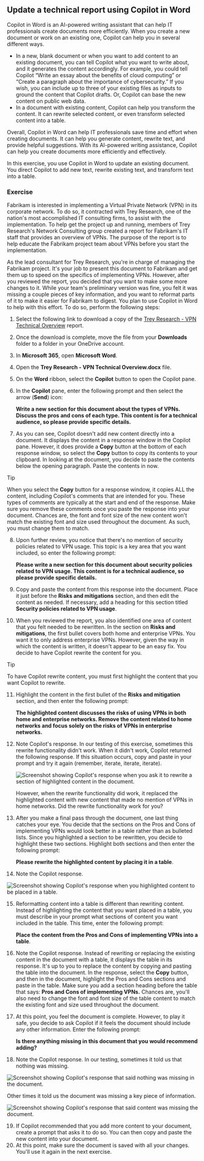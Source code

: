 
Update a technical report using Copilot in Word
---
Copilot in Word is an AI-powered writing assistant that can help IT professionals create documents more efficiently. When you create a new document or work on an existing one, Copilot can help you in several different ways.

 -  In a new, blank document or when you want to add content to an existing document, you can tell Copilot what you want to write about, and it generates the content accordingly. For example, you could tell Copilot “Write an essay about the benefits of cloud computing” or “Create a paragraph about the importance of cybersecurity.” If you wish, you can include up to three of your existing files as inputs to ground the content that Copilot drafts. Or, Copilot can base the new content on public web data.
 -  In a document with existing content, Copilot can help you transform the content. It can rewrite selected content, or even transform selected content into a table.

Overall, Copilot in Word can help IT professionals save time and effort when creating documents. It can help you generate content, rewrite text, and provide helpful suggestions. With its AI-powered writing assistance, Copilot can help you create documents more efficiently and effectively.

In this exercise, you use Copilot in Word to update an existing document. You direct Copilot to add new text, rewrite existing text, and transform text into a table.

### Exercise

Fabrikam is interested in implementing a Virtual Private Network (VPN) in its corporate network. To do so, it contracted with Trey Research, one of the nation's most accomplished IT consulting firms, to assist with the implementation. To help get the project up and running, members of Trey Research's Network Consulting group created a report for Fabrikam's IT staff that provides an overview of VPNs. The purpose of the report is to help educate the Fabrikam project team about VPNs before you start the implementation.

As the lead consultant for Trey Research, you're in charge of managing the Fabrikam project. It's your job to present this document to Fabrikam and get them up to speed on the specifics of implementing VPNs. However, after you reviewed the report, you decided that you want to make some more changes to it. While your team's preliminary version was fine, you felt it was missing a couple pieces of key information, and you want to reformat parts of it to make it easier for Fabrikam to digest. You plan to use Copilot in Word to help with this effort. To do so, perform the following steps:

1.  Select the following link to download a copy of the [Trey Research - VPN Technical Overview](https://edxinteractivepage.blob.core.windows.net/ms-4004/Trey%20Research%20-%20VPN%20Technical%20Overview.docx) report.
2.  Once the download is complete, move the file from your **Downloads** folder to a folder in your OneDrive account.
3.  In **Microsoft 365**, open **Microsoft Word**.
4.  Open the **Trey Research - VPN Technical Overview.docx** file.
5.  On the **Word** ribbon, select the **Copilot** button to open the Copilot pane.
6.  In the **Copilot** pane, enter the following prompt and then select the arrow (**Send**) icon:
    
    **Write a new section for this document about the types of VPNs. Discuss the pros and cons of each type. This content is for a technical audience, so please provide specific details.**
7.  As you can see, Copilot doesn't add new content directly into a document. It displays the content in a response window in the Copilot pane. However, it does provide a **Copy** button at the bottom of each response window, so select the **Copy** button to copy its contents to your clipboard. In looking at the document, you decide to paste the contents below the opening paragraph. Paste the contents in now.
    
   > [!TIP]
   > When you select the **Copy** button for a response window, it copies ALL the content, including Copilot's comments that are intended for you. These types of comments are typically at the start and end of the response. Make sure you remove these comments once you paste the response into your document. Chances are, the font and font size of the new content won't match the existing font and size used throughout the document. As such, you must change them to match.
8.  Upon further review, you notice that there's no mention of security policies related to VPN usage. This topic is a key area that you want included, so enter the following prompt:
    
    **Please write a new section for this document about security policies related to VPN usage. This content is for a technical audience, so please provide specific details.**
9.  Copy and paste the content from this response into the document. Place it just before the **Risks and mitigations** section, and then edit the content as needed. If necessary, add a heading for this section titled **Security policies related to VPN usage**.
10. When you reviewed the report, you also identified one area of content that you felt needed to be rewritten. In the section on **Risks and mitigations**, the first bullet covers both home and enterprise VPNs. You want it to only address enterprise VPNs. However, given the way in which the content is written, it doesn't appear to be an easy fix. You decide to have Copilot rewrite the content for you.
    
> [!TIP]
> To have Copilot rewrite content, you must first highlight the content that you want Copilot to rewrite.
    
11. Highlight the content in the first bullet of the **Risks and mitigation** section, and then enter the following prompt:
    
    **The highlighted content discusses the risks of using VPNs in both home and enterprise networks. Remove the content related to home networks and focus solely on the risks of VPNs in enterprise networks.** 
12. Note Copilot's response. In our testing of this exercise, sometimes this rewrite functionality didn't work. When it didn't work, Copilot returned the following response. If this situation occurs, copy and paste in your prompt and try it again (remember, iterate, iterate, iterate).
    
    ![Screenshot showing Copilot's response when you ask it to rewrite a section of highlighted content in the document.](https://github.com/MicrosoftLearning/APL-4004-Empower-workforce-copilot-use-cases/blob/master/Allfiles/media/copilot-word-rewrite-message-6814b109.png)
    
    
    However, when the rewrite functionality did work, it replaced the highlighted content with new content that made no mention of VPNs in home networks. Did the rewrite functionality work for you?
13. After you make a final pass through the document, one last thing catches your eye. You decide that the sections on the Pros and Cons of implementing VPNs would look better in a table rather than as bulleted lists. Since you highlighted a section to be rewritten, you decide to highlight these two sections. Highlight both sections and then enter the following prompt:
    
    **Please rewrite the highlighted content by placing it in a table**.
14. Note the Copilot response.
    
   ![Screenshot showing Copilot's response when you highlighted content to be placed in a table.](https://github.com/MicrosoftLearning/APL-4004-Empower-workforce-copilot-use-cases/blob/master/Allfiles/media/copilot-word-table-message-04366b21.png)
    
15. Reformatting content into a table is different than rewriting content. Instead of highlighting the content that you want placed in a table, you must describe in your prompt what sections of content you want included in the table. This time, enter the following prompt:
    
    **Place the content from the Pros and Cons of implementing VPNs into a table**.
16. Note the Copilot response. Instead of rewriting or replacing the existing content in the document with a table, it displays the table in its response. It's up to you to replace the content by copying and pasting the table into the document. In the response, select the **Copy** button, and then in the document, highlight the Pros and Cons sections and paste in the table. Make sure you add a section heading before the table that says: **Pros and Cons of implementing VPNs.** Chances are, you'll also need to change the font and font size of the table content to match the existing font and size used throughout the document.
17. At this point, you feel the document is complete. However, to play it safe, you decide to ask Copilot if it feels the document should include any other information. Enter the following prompt:
    
    **Is there anything missing in this document that you would recommend adding?**
18. Note the Copilot response. In our testing, sometimes it told us that nothing was missing.
    
   ![Screenshot showing Copilot's response that said nothing was missing in the document.](https://github.com/MicrosoftLearning/APL-4004-Empower-workforce-copilot-use-cases/blob/master/Allfiles/media/copilot-word-missing-message-c39cf0e6.png)
    
    
Other times it told us the document was missing a key piece of information.
    
  ![Screenshot showing Copilot's response that said content was missing the document.](https://github.com/MicrosoftLearning/APL-4004-Empower-workforce-copilot-use-cases/blob/master/Allfiles/media/copilot-word-add-more-message-f0e586c3.png)
    
19. If Copilot recommended that you add more content to your document, create a prompt that asks it to do so. You can then copy and paste the new content into your document.
20. At this point, make sure the document is saved with all your changes. You'll use it again in the next exercise.
